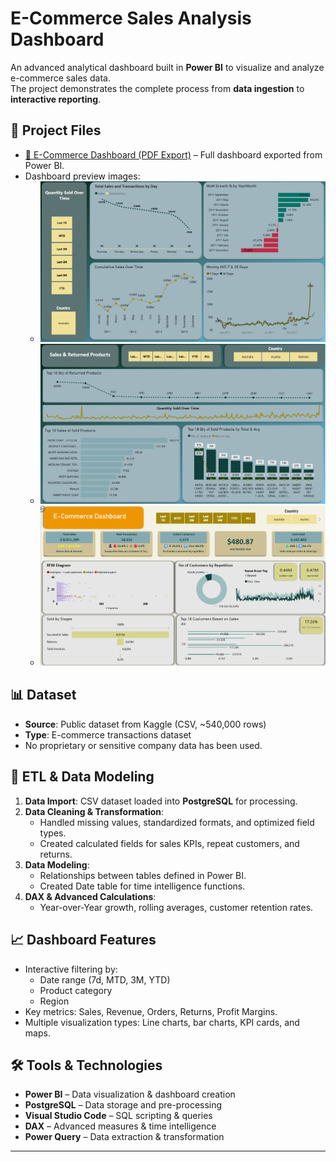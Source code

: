 # E-Commerce Sales Analysis Dashboard

An advanced analytical dashboard built in **Power BI** to visualize and analyze e-commerce sales data.  
The project demonstrates the complete process from **data ingestion** to **interactive reporting**.

## 📂 Project Files
- [📄 E-Commerce Dashboard (PDF Export)](https://github.com/Zahra2105/E-Commerce-Analysis/blob/main/E-COMMERCE.pdf) – Full dashboard exported from Power BI.
- Dashboard preview images:  
  - ![Preview 1](https://github.com/Zahra2105/E-Commerce-Analysis/blob/main/1.png)
  - ![Preview 2](https://github.com/Zahra2105/E-Commerce-Analysis/blob/main/2.png)
  - ![Preview 3](https://github.com/Zahra2105/E-Commerce-Analysis/blob/main/3.png)

## 📊 Dataset
- **Source**: Public dataset from Kaggle (CSV, ~540,000 rows)
- **Type**: E-commerce transactions dataset
- No proprietary or sensitive company data has been used.

## 🔄 ETL & Data Modeling
1. **Data Import**: CSV dataset loaded into **PostgreSQL** for processing.
2. **Data Cleaning & Transformation**:  
   - Handled missing values, standardized formats, and optimized field types.
   - Created calculated fields for sales KPIs, repeat customers, and returns.
3. **Data Modeling**:  
   - Relationships between tables defined in Power BI.
   - Created Date table for time intelligence functions.
4. **DAX & Advanced Calculations**:  
   - Year-over-Year growth, rolling averages, customer retention rates.

## 📈 Dashboard Features
- Interactive filtering by:
  - Date range (7d, MTD, 3M, YTD)
  - Product category
  - Region
- Key metrics: Sales, Revenue, Orders, Returns, Profit Margins.
- Multiple visualization types: Line charts, bar charts, KPI cards, and maps.

## 🛠 Tools & Technologies
- **Power BI** – Data visualization & dashboard creation
- **PostgreSQL** – Data storage and pre-processing
- **Visual Studio Code** – SQL scripting & queries
- **DAX** – Advanced measures & time intelligence
- **Power Query** – Data extraction & transformation

---

